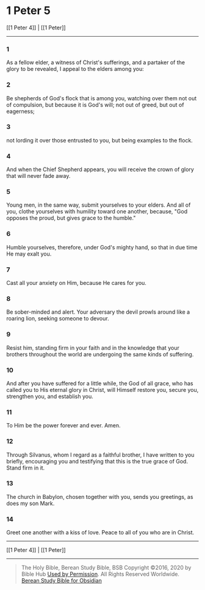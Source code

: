 # 1 Peter 5

[[1 Peter 4]] | [[1 Peter]]

---

### 1
As a fellow elder, a witness of Christ's sufferings, and a partaker of the glory to be revealed, I appeal to the elders among you:

### 2
Be shepherds of God's flock that is among you, watching over them not out of compulsion, but because it is God's will; not out of greed, but out of eagerness;

### 3
not lording it over those entrusted to you, but being examples to the flock.

### 4
And when the Chief Shepherd appears, you will receive the crown of glory that will never fade away.

### 5
Young men, in the same way, submit yourselves to your elders. And all of you, clothe yourselves with humility toward one another, because, "God opposes the proud, but gives grace to the humble."

### 6
Humble yourselves, therefore, under God's mighty hand, so that in due time He may exalt you.

### 7
Cast all your anxiety on Him, because He cares for you.

### 8
Be sober-minded and alert. Your adversary the devil prowls around like a roaring lion, seeking someone to devour.

### 9
Resist him, standing firm in your faith and in the knowledge that your brothers throughout the world are undergoing the same kinds of suffering.

### 10
And after you have suffered for a little while, the God of all grace, who has called you to His eternal glory in Christ, will Himself restore you, secure you, strengthen you, and establish you.

### 11
To Him be the power forever and ever. Amen.

### 12
Through Silvanus, whom I regard as a faithful brother, I have written to you briefly, encouraging you and testifying that this is the true grace of God. Stand firm in it.

### 13
The church in Babylon, chosen together with you, sends you greetings, as does my son Mark.

### 14
Greet one another with a kiss of love. Peace to all of you who are in Christ.

---

[[1 Peter 4]] | [[1 Peter]]

---

> The Holy Bible, Berean Study Bible, BSB
> Copyright &copy;2016, 2020 by Bible Hub
> [Used by Permission](https://berean.bible/terms.htm). All Rights Reserved Worldwide.
> [Berean Study Bible for Obsidian](https://github.com/gapmiss/berean-study-bible-for-obsidian)

